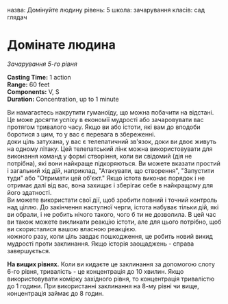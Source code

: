 назва: Домінуйте людину рівень: 5 школа: зачарування класів: сад глядач

# Домінате людина
_Зачарування 5-го рівня_

**Casting Time:** 1 action    
**Range:** 60 feet    
**Components:** V, S    
**Duration:** Concentration, up to 1 minute

Ви намагаєтесь накрутити гуманоїду, що можна побачити на відстані. Це може досягти успіху в економії мудрості або зачаровувати вас протягом тривалого часу. Якщо ви або істоти, які вам до вподоби боротися з цим, то у вас є перевага в збереженні.    
доки ціль затухана, у вас є телепатичний зв'язок, доки ви двоє живуть на одному літаку. Цей телепатський лінк можна використовувати для виконання команд у формі створіння, коли ви свідомий (дія не потрібна), які вони найкраще підкоряються. Ви можете вказати простий і загальний хід дій, наприклад, "Атакувати, що створення", "Запустити туди" або "Отримати цей об'єкт." Якщо істота виконає порядок і не отримає далі від вас, вона захищає і зберігає себе в найкращому для його здатності.    
Ви можете використати свої дії, щоб зробити повний і точний контроль над ціллю. До закінчення наступної черги, істота набуває тільки дій, які ви обрали, і не робить нічого такого, чого б ти не дозволила. В цей час ви також можете викликати реакцію істоти, але для цього потрібно, щоб ви скористалися вашою власною реакцією.    
кожного разу, коли ціль завдає пошкодження, це робить новий викид мудрості проти заклинання. Якщо історія заощаджень - справа завершується.

**На вищих рівнях.** Коли ви кидаєте це заклинання за допомогою слоту 6-го рівня, тривалість - це концентрація до 10 хвилин. Якщо використовувати комірку західного рівня, то концентрація тривалістю до 1 години. При використанні заклинання на 8-му рівні чи вище, концентрація займає до 8 годин. 